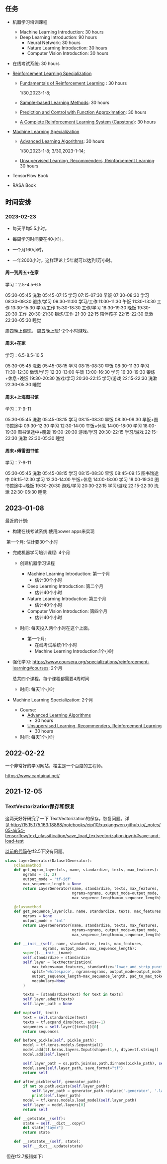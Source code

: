 

## 任务

- 机器学习培训课程

  - Machine Learning Introduction: 30 hours
  - Deep Learning Introduction: 90 hours
    - Neural Network: 30 hours
    - Nature Learning Introduction: 30 hours
    - Computer Vision Introduction: 30 hours

- 在线考试系统: 30 hours

- [Reinforcement Learning Specialization](https://www.coursera.org/specializations/reinforcement-learning)

  - [Fundamentals of Reinforcement Learning](https://www.coursera.org/learn/fundamentals-of-reinforcement-learning?specialization=reinforcement-learning) : 30 hours

    1/30,2023-1-8; 

  - [Sample-based Learning Methods](https://www.coursera.org/learn/sample-based-learning-methods?specialization=reinforcement-learning): 30 hours

  - [Prediction and Control with Function Approximation](https://www.coursera.org/learn/prediction-control-function-approximation?specialization=reinforcement-learning): 30 hours

  - [A Complete Reinforcement Learning System (Capstone)](https://www.coursera.org/learn/complete-reinforcement-learning-system?specialization=reinforcement-learning): 30 hours

- [Machine Learning Specialization](https://www.coursera.org/specializations/machine-learning-introduction)

  - [Advanced Learning Algorithms](https://www.coursera.org/learn/advanced-learning-algorithms?specialization=machine-learning-introduction): 30 hours

    1/30,2023-1-8; 3/30,2023-1-14; 

  - [Unsupervised Learning, Recommenders, Reinforcement Learning](https://www.coursera.org/learn/unsupervised-learning-recommenders-reinforcement-learning): 30 hours

- TensorFlow Book

  

- RASA Book

## 时间安排

### 2023-02-23

- 每天平均5.5小时。

- 每周学习时间要在40小时。
- 一个月160小时，
- 一年2000小时。这样理论上5年就可以达到1万小时。

#### 周一到周五+在家

学习：2.5-4.5-6.5

05:30-05:45 洗漱
05:45-07:15 学习 
07:15-07:30 早饭
07:30-08:30 学习
08:30-09:30 锻炼/学习
09:30-11:00 学习/工作
11:00-11:30 午饭
11:30-13:30 工作
13:30-15:30 学习/工作
15:30-18:30 工作/学习
18:30-19:30 晚饭
19:30-20:30 工作
20:30-21:30 锻炼/工作
21:30-22:15 陪伴孩子
22:15-22:30 洗漱
22:30-05:30 睡觉

周四晚上踢球。
周五晚上玩1-2个小时游戏。

#### 周末+在家

学习：6.5-8.5-10.5

05:30-05:45 洗漱
05:45-08:15 学习
08:15-08:30 早饭
08:30-11:30 学习
11:30-12:30 做饭/学习
12:30-13:00 午饭
13:00-16:30 学习
16:30-19:30 锻炼+休息+晚饭
19:30-20:30 游戏/学习
20:30-22:15 学习/游戏
22:15-22:30 洗漱
22:30-05:30 睡觉

#### 周末+上海图书馆

学习：7-9-11

05:30-05:45 洗漱
05:45-08:15 学习
08:15-08:30 早饭
08:30-09:30 早饭+图书馆途中
09:30-12:30 学习
12:30-14:00 午饭+休息
14:00-18:00 学习
18:00-19:30 图书馆途中+晚饭
19:30-20:30 游戏/学习
20:30-22:15 学习/游戏
22:15-22:30 洗漱
22:30-05:30 睡觉

#### 周末+傅雷图书馆

学习：7-9-11

05:30-05:45 洗漱
05:45-08:15 学习
08:15-08:30 早饭
08:45-09:15 图书馆途中
09:15-12:30 学习
12:30-14:00 午饭+休息
14:00-18:00 学习
18:00-19:30 图书馆途中+晚饭
19:30-20:30 游戏/学习
20:30-22:15 学习/游戏
22:15-22:30 洗漱
22:30-05:30 睡觉



## 2023-01-08

最近的计划:

- 构建在线考试系统:使用power apps来实现

​        第一个月: 估计要30个小时

- 完成机器学习培训课程: 4个月

  - 创建机器学习课程
    - Machine Learning Introduction: 第一个月
      - 估计30个小时
    - Deep Learning Introduction: 第二个月
      - 估计40个小时
    - Nature Learning Introduction: 第三个月
      - 估计40个小时
    - Computer Vision Introduction: 第四个月
      - 估计40个小时
  
  - 时间: 每天投入两个小时在这个上面。
    - 第一个月:
      - 在线考试系统:1个小时
      - Machine Learning Introduction:1个小时
  
- 强化学习: https://www.coursera.org/specializations/reinforcement-learning#courses: 2个月

  总共四个课程，每个课程都需要4周时间

  - 时间: 每天1个小时

- Machine Learning Specialization: 2个月

  - Course:
    - [Advanced Learning Algorithms](https://www.coursera.org/learn/advanced-learning-algorithms?specialization=machine-learning-introduction)
      - 30 hours
    - [Unsupervised Learning, Recommenders, Reinforcement Learning](https://www.coursera.org/learn/unsupervised-learning-recommenders-reinforcement-learning)
      - 30 hours
  - 时间: 每天1个小时

## 2022-02-22

一个非常好的学习网站，楼主是一个百度的工程师。

https://www.captainai.net/

## 2021-12-05

### TextVectorization保存和恢复

这两天好好研究了一下 TextVectorization的保存，恢复问题。详见:http://15.15.175.163:18888/notebooks/eipi10/xuxiangwen.github.io/_notes/05-ai/54-tensorflow/text_classification/save_load_textvectorization.ipynb#save-and-load-test

[以前的代码](https://github.com/xuxiangwen/qbz95/blob/master/qbz95/tf/classification/text_generator.py)在tf2.5下没有问题。

~~~python
class LayerGenerator(DatasetGenerator):
    @classmethod
    def get_ngram_layer(cls, name, standardize, texts, max_features):
        ngrams = (1, 2)
        output_mode = 'tf-idf'
        max_sequence_length = None
        return LayerGenerator(name, standardize, texts, max_features,
                              ngrams=ngrams, output_mode=output_mode,
                              max_sequence_length=max_sequence_length)

    @classmethod
    def get_sequence_layer(cls, name, standardize, texts, max_features, max_sequence_length):
        ngrams = None
        output_mode = 'int'
        return LayerGenerator(name, standardize, texts, max_features,
                              ngrams=ngrams, output_mode=output_mode,
                              max_sequence_length=max_sequence_length)

    def __init__(self, name, standardize, texts, max_features,
                 ngrams, output_mode, max_sequence_length):
        super().__init__(name)
        self.standardize = standardize
        self.layer = TextVectorization(
            max_tokens=max_features, standardize='lower_and_strip_punctuation',
            split='whitespace', ngrams=ngrams, output_mode=output_mode,
            output_sequence_length=max_sequence_length, pad_to_max_tokens=False,
            vocabulary=None
        )

        texts = [standardize(text) for text in texts]
        self.layer.adapt(texts)
        self.layer_path = None

    def map(self, text):
        text = self.standardize(text)
        texts = tf.expand_dims(text, axis=-1)
        sequences = self.layer([texts])[0]
        return sequences

    def before_pickle(self, pickle_path):
        model = tf.keras.models.Sequential()
        model.add(tf.keras.layers.Input(shape=(1,), dtype=tf.string))
        model.add(self.layer)

        self.layer_path = os.path.join(os.path.dirname(pickle_path), self.name + '.layer')
        model.save(self.layer_path, save_format="tf")
        return self

    def after_pickle(self, generator_path):
        if not os.path.exists(self.layer_path):
            self.layer_path = generator_path.replace('.generator', '.layer')
            print(self.layer_path)
        model = tf.keras.models.load_model(self.layer_path)
        self.layer = model.layers[0]
        return self

    def __getstate__(self):
        state = self.__dict__.copy()
        del state["layer"]
        return state

    def __setstate__(self, state):
        self.__dict__.update(state)
~~~

​	但在tf2.7报错如下:

~~~


~~~


